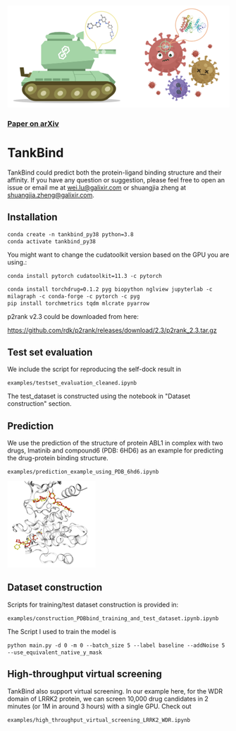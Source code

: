 ![header](imgs/header.png)

### [Paper on arXiv](https://biorxiv.org/cgi/content/short/2022.06.06.495043v1)

# TankBind
TankBind could predict both the protein-ligand binding structure and their affinity.
If you have any question or suggestion, please feel free to open an issue or email me at [wei.lu@galixir.com](wei.lu@galixir.com) or shuangjia zheng at [shuangjia.zheng@galixir.com](shuangjia.zheng@galixir.com).

## Installation
````
conda create -n tankbind_py38 python=3.8
conda activate tankbind_py38
````
You might want to change the cudatoolkit version based on the GPU you are using.:
````
conda install pytorch cudatoolkit=11.3 -c pytorch
````

````
conda install torchdrug=0.1.2 pyg biopython nglview jupyterlab -c milagraph -c conda-forge -c pytorch -c pyg
pip install torchmetrics tqdm mlcrate pyarrow
````

p2rank v2.3 could be downloaded from here:

https://github.com/rdk/p2rank/releases/download/2.3/p2rank_2.3.tar.gz


## Test set evaluation
We include the script for reproducing the self-dock result in

    examples/testset_evaluation_cleaned.ipynb

The test_dataset is constructed using the notebook in "Dataset construction" section.


## Prediction
We use the prediction of the structure of protein ABL1 in complex with two drugs, Imatinib and compound6 (PDB: 6HD6) as an example for predicting the drug-protein binding structure. 

    examples/prediction_example_using_PDB_6hd6.ipynb

<img src="imgs/example_6hd6.png" width="200">


## Dataset construction
Scripts for training/test dataset construction is provided in:

    examples/construction_PDBbind_training_and_test_dataset.ipynb.ipynb

The Script I used to train the model is 

    python main.py -d 0 -m 0 --batch_size 5 --label baseline --addNoise 5 --use_equivalent_native_y_mask


## High-throughput virtual screening
TankBind also support virtual screening. In our example here, for the WDR domain of LRRK2 protein, we can screen 10,000 drug candidates in 2 minutes (or 1M in around 3 hours) with a single GPU. Check out

    examples/high_throughput_virtual_screening_LRRK2_WDR.ipynb

